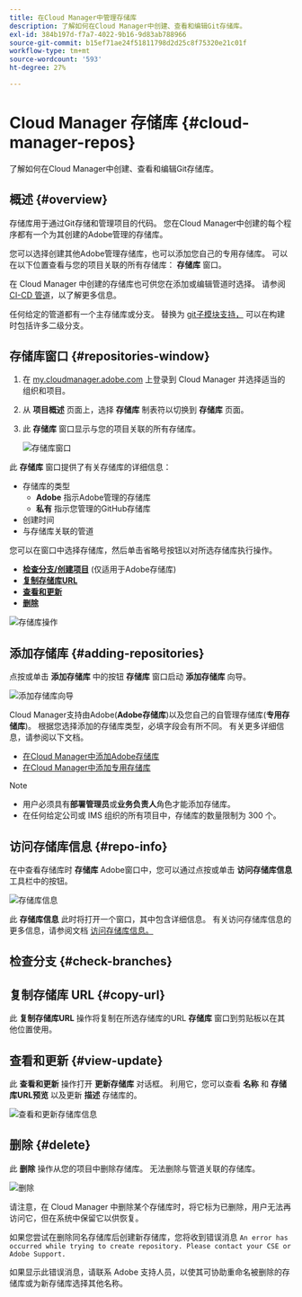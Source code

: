 ```yaml
---
title: 在Cloud Manager中管理存储库
description: 了解如何在Cloud Manager中创建、查看和编辑Git存储库。
exl-id: 384b197d-f7a7-4022-9b16-9d83ab788966
source-git-commit: b15ef71ae24f51811798d2d25c8f75320e21c01f
workflow-type: tm+mt
source-wordcount: '593'
ht-degree: 27%

---
```



# Cloud Manager 存储库 {#cloud-manager-repos}

了解如何在Cloud Manager中创建、查看和编辑Git存储库。

## 概述 {#overview}

存储库用于通过Git存储和管理项目的代码。 您在Cloud Manager中创建的每个程序都有一个为其创建的Adobe管理的存储库。

您可以选择创建其他Adobe管理存储库，也可以添加您自己的专用存储库。 可以在以下位置查看与您的项目关联的所有存储库： **存储库** 窗口。

在 Cloud Manager 中创建的存储库也可供您在添加或编辑管道时选择。 请参阅 [CI-CD 管道](/help/overview/ci-cd-pipelines.md)，以了解更多信息。

任何给定的管道都有一个主存储库或分支。 替换为 [git子模块支持，](git-submodules.md) 可以在构建时包括许多二级分支。

## 存储库窗口 {#repositories-window}

1. 在 [my.cloudmanager.adobe.com](https://my.cloudmanager.adobe.com/) 上登录到 Cloud Manager 并选择适当的组织和项目。

1. 从 **项目概述** 页面上，选择 **存储库** 制表符以切换到 **存储库** 页面。

1. 此 **存储库** 窗口显示与您的项目关联的所有存储库。

   ![存储库窗口](assets/repositories.png)

此 **存储库** 窗口提供了有关存储库的详细信息：

* 存储库的类型
   * **Adobe** 指示Adobe管理的存储库
   * **私有** 指示您管理的GitHub存储库
* 创建时间
* 与存储库关联的管道

您可以在窗口中选择存储库，然后单击省略号按钮以对所选存储库执行操作。

* **[检查分支/创建项目](#check-branches)** (仅适用于Adobe存储库)
* **[复制存储库URL](#copy-url)**
* **[查看和更新](#view-update)**
* **[删除](#delete)**

![存储库操作](assets/repository-actions.png)

## 添加存储库 {#adding-repositories}

点按或单击 **添加存储库** 中的按钮 **存储库** 窗口启动 **添加存储库** 向导。

![添加存储库向导](assets/add-repository-wizard.png)

Cloud Manager支持由Adobe(**Adobe存储库**)以及您自己的自管理存储库(**专用存储库**)。 根据您选择添加的存储库类型，必填字段会有所不同。 有关更多详细信息，请参阅以下文档。

* [在Cloud Manager中添加Adobe存储库](adobe-repositories.md)
* [在Cloud Manager中添加专用存储库](private-repositories.md)

>[!NOTE]
>
>* 用户必须具有&#x200B;**部署管理员**&#x200B;或&#x200B;**业务负责人**&#x200B;角色才能添加存储库。
>* 在任何给定公司或 IMS 组织的所有项目中，存储库的数量限制为 300 个。

## 访问存储库信息 {#repo-info}

在中查看存储库时 **存储库** Adobe窗口中，您可以通过点按或单击 **访问存储库信息** 工具栏中的按钮。

![存储库信息](assets/access-repo-info.png)

此 **存储库信息** 此时将打开一个窗口，其中包含详细信息。 有关访问存储库信息的更多信息，请参阅文档 [访问存储库信息。](accessing-repositories.md)

## 检查分支 {#check-branches}

## 复制存储库 URL {#copy-url}

此 **复制存储库URL** 操作将复制在所选存储库的URL **存储库** 窗口到剪贴板以在其他位置使用。

## 查看和更新 {#view-update}

此 **查看和更新** 操作打开 **更新存储库** 对话框。 利用它，您可以查看 **名称** 和 **存储库URL预览** 以及更新 **描述** 存储库的。

![查看和更新存储库信息](assets/update-repository.png)

## 删除 {#delete}

此 **删除** 操作从您的项目中删除存储库。 无法删除与管道关联的存储库。

![删除](assets/delete.png)

请注意，在 Cloud Manager 中删除某个存储库时，将它标为已删除，用户无法再访问它，但在系统中保留它以供恢复。

如果您尝试在删除同名存储库后创建新存储库，您将收到错误消息 `An error has occurred while trying to create repository. Please contact your CSE or Adobe Support.`

如果显示此错误消息，请联系 Adobe 支持人员，以使其可协助重命名被删除的存储库或为新存储库选择其他名称。
